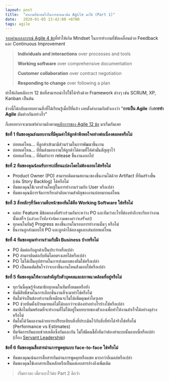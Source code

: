 ```yaml
---
layout: post
title:  "คำถามที่น่าสนใจในการนำแนวคิด Agile มาใช้ (Part 1)"
date:   2020-01-05 13:42:00 +0700
tags: agile
---
```

[จากคำแถลงการณ์ Agile 4 ข้อ](https://agilemanifesto.org/)ที่ทำให้เกิด Mindset ในการทำงานที่ขับเคลื่อนด้วย Feedback และ Continuous Improvement

> **Individuals and interactions** over processes and tools
> 
> **Working software** over comprehensive documentation
> 
> **Customer collaboration** over contract negotiation
> 
> **Responding to change** over following a plan

ทำให้เกิดหลักการ 12 ข้อที่สามารถนำไปใช้ได้จริงด้วย Framework ต่างๆ เช่น SCRUM, XP, Kanban เป็นต้น

ช่วงนี้ได้กลับมาทบทวนสิ่งที่ได้เรียนรู้เมื่อปีที่แล้ว เลยตั้งคำถามกับตัวเองว่า "**การเป็น Agile** กับ**การทำ Agile** มันต่างกันอย่างไร"

ก็เลยอยากจะมาแชร์คำถามอิงตาม[หลักการของ Agile 12 ข้อ](https://agilemanifesto.org/principles.html) มาเริ่มกันเลย

**ข้อที่ 1 ทีมของคุณส่งมอบงานที่มีคุณค่าให้ลูกค้าพึงพอใจอย่างต่อเนื่องตลอดหรือไม่**
- บ่อยแค่ไหน... ที่ลูกค้าเข้ามามีส่วนร่วมในการพัฒนาชิ้นงาน
- บ่อยแค่ไหน... ที่ทีมส่งมอบงานให้ลูกค้าได้ตามที่ให้คำมั่นสัญญาไว้
- บ่อยแค่ไหน... ที่ทีมทำการ release ชิ้่นงานออกไป

**ข้อที่ 2 ทีมของคุณน้อมรับการเปลี่ยนแปลงโดยไม่ต้องเยอะได้หรือไม่**
- Product Owner (PO) สามารถติดตามสถานะของชิ้นงานได้ด้วย Artifact ที่ทีมสร้างขึ้น (เช่น Story Backlog) ได้หรือไม่
- ทีมของคุณใช้เวลาส่วนใหญ่ในการทำงานร่วมกับ User หรือเปล่า
- ทีมของคุณมีการจัดการเรียงลำดับความสำคัญของงานบ่อยมากแค่ไหน

**ข้อที่ 3 สิ่งหลักๆที่วัดความคืบหน้าของทีมได้คือ Working Software ใช่หรือไม่**
- แต่ละ Feature มีข้อตกลงที่สร้างร่วมกันระหว่าง PO และทีมว่าอะไรที่ต้องทำถึงจะเรียกว่างานนั้นเสร็จ (*แล้วอะไรคือจำกัดความของคำว่าเสร็จล่ะ*)
- ทุกคนในทีมรู้ Progress ของชิ้นงานในรอบการทำงานนั้นๆ หรือไม่
- ชิ้นงานถูกส่งมอบให้ PO และลูกค้าได้ลองดูและเล่นบ่อยแค่ไหน

**ข้อที่ 4 ทีมของคุณทำงานร่วมกับฝั่ง Business บ้างหรือไม่**
- PO ติดต่อกับลูกค้าเป็นประจำหรือเปล่า
- PO สามารติดต่อกับทีมโดยตรงเลยได้หรือเปล่า
- PO ไม่ได้เป็นอุปสรรคในการส่งมอบของทีมใช่หรือเปล่า
- PO เป็นคนตัดสินใจว่าจะเอาชิ้นงานไหนส่้งมอบใช่หรือเปล่า

**ข้อที่ 5 ทีมของคุณให้ความสำคัญกับตัวบุคคลและสภาพแวดล้อมที่อยู่หรือไม่**
- ทุกวันนี้คุณรู้จักสมาชิกทุกคนในทีมทั้งหมดหรือยัง
- ทีมมีสิทธิ์ขาดในการเลือกชิ้นงานที่จะมาทำใช่หรือไม่
- ทีมไม่จำเป็นต้องทำงานที่เหมือนจะไม่ได้เพิ่มคุณค่าใดๆเลย
- PO ช่วยทีมตั้งเป้าหมายแต่ไม่ได้บอกว่าจะต้องทำอย่างไรบ้างใช่หรือเปล่า
- สมาชิกในทีมพร้อมที่จะทำงานที่ไม่ได้อยู่ในบทบาทของตัวเองเพื่อทำให้งานสำเร็จได้อย่างลุล่วงหรือไม่
- ทีมไม่ได้วัดผลงานด้วยการเปรียบเทียบสิ่งที่ประเมินไว้กับสิ่งที่ทำได้จริงใช่หรือไม่ (Performance vs Estimates)
- ทีมจัดการกันแบบช่วยเหลือซึ่งกันและกัน ไม่ใช่มีคนชี้สั่งทีมว่าต้องทำแบบนั้นแบบนี้หรือเปล่า (เรื่อง [Servant Leadership](https://studylib.net/doc/8809233/servant-leadership---quality-texas-foundation))

**ข้อที่ 6 ทีมของคุณสื่อสารผ่านการพูดคุยแบบ face-to-face ใช่หรือไม่**
- ทีมของคุณเน้นการสื่อสารกันผ่านการพูดคุยหรือแชท มากกว่าอีเมลล์หรือเปล่า
- ทีมของคุณใช้เอกสารเป็นหลักหรือเป็นแค่เอกสารอ้างอิงเพิ่มเติม

> เริ่มยาวละ เดี๋ยวเอาไว้ต่อ Part 2 ดีกว่่า





